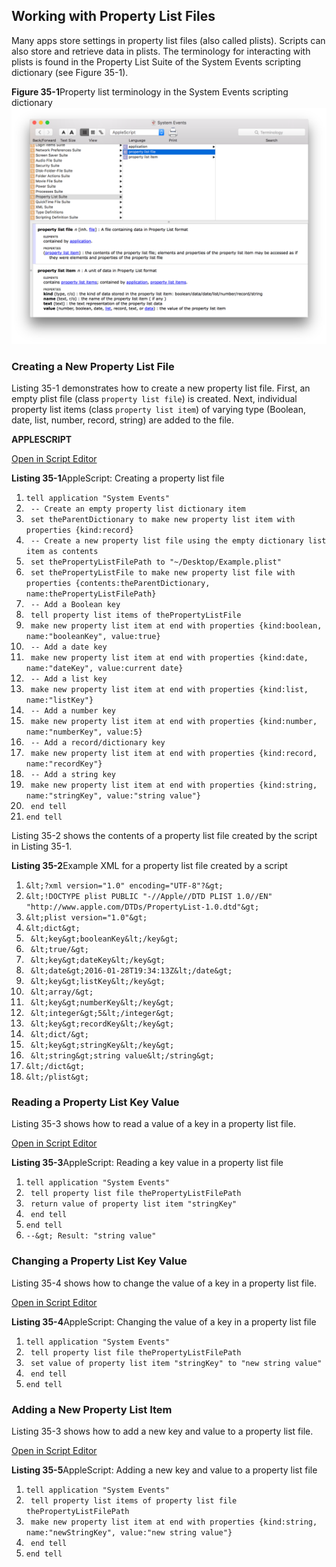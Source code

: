 <a id="//apple_ref/doc/uid/TP40016239-CH66"></a><a id="//apple_ref/doc/uid/TP40016239-CH66-SW1"></a>
<a id="//apple_ref/doc/uid/TP40016239-CH65"></a><a id="//apple_ref/doc/uid/TP40016239-CH65-SW1"></a>

## Working with Property List Files

Many apps store settings in property list files (also called plists). Scripts can also store and retrieve data in plists. The terminology for interacting with plists is found in the Property List Suite of the System Events scripting dictionary (see Figure 35-1).

<a id="//apple_ref/doc/uid/TP40016239-CH66-SW4"></a>
**Figure 35-1**Property list terminology in the System Events scripting dictionary
![image: ../Art/systemevents_dictionary_propertylistsuite_2x.png](Art/systemevents_dictionary_propertylistsuite_2x.png)

<a id="//apple_ref/doc/uid/TP40016239-CH66-SW7"></a>

### Creating a New Property List File

Listing 35-1 demonstrates how to create a new property list file. First, an empty plist file (class `property list file`) is created. Next, individual property list items (class `property list item`) of varying type (Boolean, date, list, number, record, string) are added to the file.

**APPLESCRIPT**

[Open in Script Editor](applescript://com.apple.scripteditor?action=new&script=tell%20application%20%22System%20Events%22%0A%20%20%20%20--%20Create%20an%20empty%20property%20list%20dictionary%20item%0A%20%20%20%20set%20theParentDictionary%20to%20make%20new%20property%20list%20item%20with%20properties%20%7Bkind%3Arecord%7D%0A%0A%20%20%20%20--%20Create%20a%20new%20property%20list%20file%20using%20the%20empty%20dictionary%20list%20item%20as%20contents%0A%20%20%20%20set%20thePropertyListFilePath%20to%20%22~%2FDesktop%2FExample.plist%22%0A%0A%20%20%20%20set%20thePropertyListFile%20to%20make%20new%20property%20list%20file%20with%20properties%20%7Bcontents%3AtheParentDictionary%2C%20name%3AthePropertyListFilePath%7D%0A%0A%20%20%20%20--%20Add%20a%20Boolean%20key%0A%20%20%20%20tell%20property%20list%20items%20of%20thePropertyListFile%0A%20%20%20%20%20%20%20%20make%20new%20property%20list%20item%20at%20end%20with%20properties%20%7Bkind%3Aboolean%2C%20name%3A%22booleanKey%22%2C%20value%3Atrue%7D%0A%0A%20%20%20%20%20%20%20%20--%20Add%20a%20date%20key%0A%20%20%20%20%20%20%20%20make%20new%20property%20list%20item%20at%20end%20with%20properties%20%7Bkind%3Adate%2C%20name%3A%22dateKey%22%2C%20value%3Acurrent%20date%7D%0A%0A%20%20%20%20%20%20%20%20--%20Add%20a%20list%20key%0A%20%20%20%20%20%20%20%20make%20new%20property%20list%20item%20at%20end%20with%20properties%20%7Bkind%3Alist%2C%20name%3A%22listKey%22%7D%0A%0A%20%20%20%20%20%20%20%20--%20Add%20a%20number%20key%0A%20%20%20%20%20%20%20%20make%20new%20property%20list%20item%20at%20end%20with%20properties%20%7Bkind%3Anumber%2C%20name%3A%22numberKey%22%2C%20value%3A5%7D%0A%0A%20%20%20%20%20%20%20%20--%20Add%20a%20record%2Fdictionary%20key%0A%20%20%20%20%20%20%20%20make%20new%20property%20list%20item%20at%20end%20with%20properties%20%7Bkind%3Arecord%2C%20name%3A%22recordKey%22%7D%0A%0A%20%20%20%20%20%20%20%20--%20Add%20a%20string%20key%0A%20%20%20%20%20%20%20%20make%20new%20property%20list%20item%20at%20end%20with%20properties%20%7Bkind%3Astring%2C%20name%3A%22stringKey%22%2C%20value%3A%22string%20value%22%7D%0A%20%20%20%20end%20tell%0Aend%20tell)

<a id="//apple_ref/doc/uid/TP40016239-CH66-SW2"></a>
**Listing 35-1**AppleScript: Creating a property list file

1. `tell application "System Events"`
2. ` -- Create an empty property list dictionary item`
3. ` set theParentDictionary to make new property list item with properties {kind:record}`
5. ` -- Create a new property list file using the empty dictionary list item as contents`
6. ` set thePropertyListFilePath to "~/Desktop/Example.plist"`
8. ` set thePropertyListFile to make new property list file with properties {contents:theParentDictionary, name:thePropertyListFilePath}`
10. ` -- Add a Boolean key`
11. ` tell property list items of thePropertyListFile`
12. ` make new property list item at end with properties {kind:boolean, name:"booleanKey", value:true}`
14. ` -- Add a date key`
15. ` make new property list item at end with properties {kind:date, name:"dateKey", value:current date}`
17. ` -- Add a list key`
18. ` make new property list item at end with properties {kind:list, name:"listKey"}`
20. ` -- Add a number key`
21. ` make new property list item at end with properties {kind:number, name:"numberKey", value:5}`
23. ` -- Add a record/dictionary key`
24. ` make new property list item at end with properties {kind:record, name:"recordKey"}`
26. ` -- Add a string key`
27. ` make new property list item at end with properties {kind:string, name:"stringKey", value:"string value"}`
28. ` end tell`
29. `end tell`

Listing 35-2 shows the contents of a property list file created by the script in Listing 35-1.

<a id="//apple_ref/doc/uid/TP40016239-CH66-SW3"></a>
**Listing 35-2**Example XML for a property list file created by a script

1. `&lt;?xml version="1.0" encoding="UTF-8"?&gt;`
2. `&lt;!DOCTYPE plist PUBLIC "-//Apple//DTD PLIST 1.0//EN" "http://www.apple.com/DTDs/PropertyList-1.0.dtd"&gt;`
3. `&lt;plist version="1.0"&gt;`
4. `&lt;dict&gt;`
5. ` &lt;key&gt;booleanKey&lt;/key&gt;`
6. ` &lt;true/&gt;`
7. ` &lt;key&gt;dateKey&lt;/key&gt;`
8. ` &lt;date&gt;2016-01-28T19:34:13Z&lt;/date&gt;`
9. ` &lt;key&gt;listKey&lt;/key&gt;`
10. ` &lt;array/&gt;`
11. ` &lt;key&gt;numberKey&lt;/key&gt;`
12. ` &lt;integer&gt;5&lt;/integer&gt;`
13. ` &lt;key&gt;recordKey&lt;/key&gt;`
14. ` &lt;dict/&gt;`
15. ` &lt;key&gt;stringKey&lt;/key&gt;`
16. ` &lt;string&gt;string value&lt;/string&gt;`
17. `&lt;/dict&gt;`
18. `&lt;/plist&gt;`

<a id="//apple_ref/doc/uid/TP40016239-CH66-SW8"></a>

### Reading a Property List Key Value

Listing 35-3 shows how to read a value of a key in a property list file.

[Open in Script Editor](applescript://com.apple.scripteditor?action=new&script=tell%20application%20%22System%20Events%22%0A%20%20%20%20tell%20property%20list%20file%20thePropertyListFilePath%0A%20%20%20%20%20%20%20%20return%20value%20of%20property%20list%20item%20%22stringKey%22%0A%20%20%20%20end%20tell%0Aend%20tell%0A--%3E%20Result%3A%20%22string%20value%22)

<a id="//apple_ref/doc/uid/TP40016239-CH66-SW5"></a>
**Listing 35-3**AppleScript: Reading a key value in a property list file

1. `tell application "System Events"`
2. ` tell property list file thePropertyListFilePath`
3. ` return value of property list item "stringKey"`
4. ` end tell`
5. `end tell`
6. `--&gt; Result: "string value"`

<a id="//apple_ref/doc/uid/TP40016239-CH66-SW9"></a>

### Changing a Property List Key Value

Listing 35-4 shows how to change the value of a key in a property list file.

[Open in Script Editor](applescript://com.apple.scripteditor?action=new&script=tell%20application%20%22System%20Events%22%0A%20%20%20%20tell%20property%20list%20file%20thePropertyListFilePath%0A%20%20%20%20%20%20%20%20set%20value%20of%20property%20list%20item%20%22stringKey%22%20to%20%22new%20string%20value%22%0A%20%20%20%20end%20tell%0Aend%20tell)

<a id="//apple_ref/doc/uid/TP40016239-CH66-SW6"></a>
**Listing 35-4**AppleScript: Changing the value of a key in a property list file

1. `tell application "System Events"`
2. ` tell property list file thePropertyListFilePath`
3. ` set value of property list item "stringKey" to "new string value"`
4. ` end tell`
5. `end tell`

<a id="//apple_ref/doc/uid/TP40016239-CH66-SW10"></a>

### Adding a New Property List Item

Listing 35-3 shows how to add a new key and value to a property list file.

[Open in Script Editor](applescript://com.apple.scripteditor?action=new&script=tell%20application%20%22System%20Events%22%0A%20%20%20%20tell%20property%20list%20items%20of%20property%20list%20file%20thePropertyListFilePath%0A%20%20%20%20%20%20%20%20make%20new%20property%20list%20item%20at%20end%20with%20properties%20%7Bkind%3Astring%2C%20name%3A%22newStringKey%22%2C%20value%3A%22new%20string%20value%22%7D%0A%20%20%20%20end%20tell%0Aend%20tell)

<a id="//apple_ref/doc/uid/TP40016239-CH66-SW11"></a>
**Listing 35-5**AppleScript: Adding a new key and value to a property list file

1. `tell application "System Events"`
2. ` tell property list items of property list file thePropertyListFilePath`
3. ` make new property list item at end with properties {kind:string, name:"newStringKey", value:"new string value"}`
4. ` end tell`
5. `end tell`
